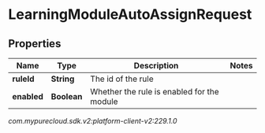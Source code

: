 # LearningModuleAutoAssignRequest


## Properties

| Name | Type | Description | Notes |
| ------------ | ------------- | ------------- | ------------- |
| **ruleId** | **String** | The id of the rule |  |
| **enabled** | **Boolean** | Whether the rule is enabled for the module |  |




_com.mypurecloud.sdk.v2:platform-client-v2:229.1.0_
